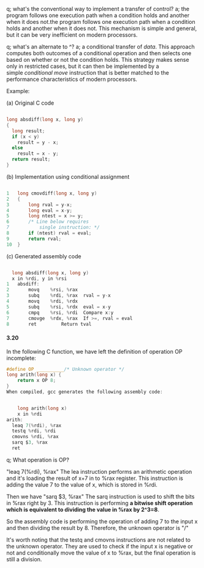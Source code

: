 q; what's the conventional way to implement a transfer of control?
a; the program follows one execution path when a condition holds and another when it does not.the program follows one execution path when a condition holds and another when it does not. This mechanism is simple and general, but it can be very inefficient on modern processors.

q; what's an alternate to ^?
a; a conditional transfer of _data_. This approach computes both outcomes of a conditional operation and then selects one based on whether or not the condition holds. This strategy makes sense only in restricted cases, but it can then be implemented by a simple _conditional move_ instruction that is better matched to the performance characteristics of modern processors.

Example: 

(a) Original C code

```c

long absdiff(long x, long y)
{
  long result;
  if (x < y)
  	result = y - x;
  else
  	result = x - y;
  return result;
}
```

(b) Implementation using conditional assignment

```c

1	long cmovdiff(long x, long y)
2	{
3		long rval = y-x;
4		long eval = x-y;
5		long ntest = x >= y;
6		/* Line below requires
7			single instruction: */
8		if (ntest) rval = eval;
9		return rval;
10	}
```

(c) Generated assembly code

```c

  long absdiff(long x, long y)
  x in %rdi, y in %rsi
1	absdiff:
2		movq	%rsi, %rax
3		subq	%rdi, %rax	rval = y-x
4		movq	%rdi, %rdx
5		subq	%rsi, %rdx	eval = x-y
6		cmpq	%rsi, %rdi	Compare x:y
7		cmovge	%rdx, %rax	If >=, rval = eval
8		ret			Return tval
```

#### 3.20
In the following C function, we have left the definition of operation OP incomplete:
```c 
#define OP __________/* Unknown operator */
long arith(long x) {
	return x OP 8;
}
When compiled, gcc generates the following assembly code:


	long arith(long x)
	x in %rdi
arith:
  leaq 7(%rdi), %rax
  testq %rdi, %rdi
  cmovns %rdi, %rax
  sarq $3, %rax
  ret
```
q;  What operation is OP?

"leaq 7(%rdi), %rax" 
The lea instruction performs an arithmetic operation and it's loading the result of x+7 in to %rax register. This instruction is adding the value 7 to the value of x, which is stored in %rdi.

Then we have "sarq $3, %rax" 
The sarq instruction is used to shift the bits in %rax right by 3. This instruction is performing **a bitwise shift operation which is equivalent to dividing the value in %rax by 2^3=8**.

So the assembly code is performing the operation of adding 7 to the input x and then dividing the result by 8. Therefore, the unknown operator is "/"

It's worth noting that the testq and cmovns instructions are not related to the unknown operator. They are used to check if the input x is negative or not and conditionally move the value of x to %rax, but the final operation is still a division.